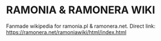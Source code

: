 # RAMONIA & RAMONERA WIKI
Fanmade wikipedia for ramonia.pl & ramonera.net.
Direct link: https://ramonera.net/ramoniawiki/html/index.html
